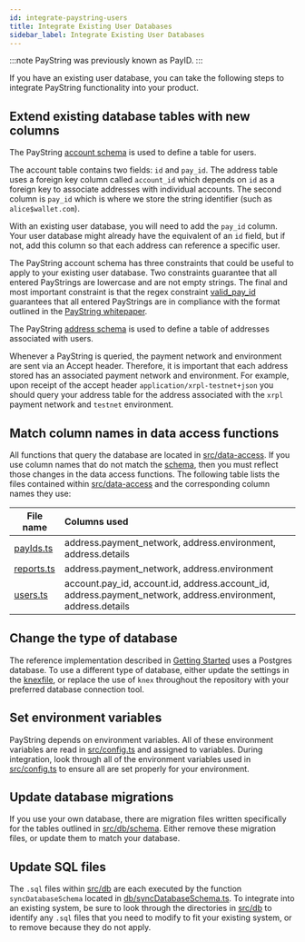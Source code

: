 ```yaml
---
id: integrate-paystring-users
title: Integrate Existing User Databases
sidebar_label: Integrate Existing User Databases
---
```


:::note
PayString was previously known as PayID.
:::

If you have an existing user database, you can take the following steps to integrate PayString functionality into your product.

## Extend existing database tables with new columns

The PayString [account schema](https://github.com/paystring/paystring/blob/master/src/db/schema/01_account.sql) is used to define a table for users.

The account table contains two fields: `id` and `pay_id`. The address table uses a foreign key column called `account_id` which depends on `id` as a foreign key to associate addresses with individual accounts. The second column is `pay_id` which is where we store the string identifier (such as `alice$wallet.com`).

With an existing user database, you will need to add the `pay_id` column. Your user database might already have the equivalent of an `id` field, but if not, add this column so that each address can reference a specific user.

The PayString account schema has three constraints that could be useful to apply to your existing user database. Two constraints guarantee that all entered PayStrings are lowercase and are not empty strings. The final and most important constraint is that the regex constraint [valid_pay_id](https://github.com/paystring/paystring/blob/master/src/db/schema/01_account.sql#L17) guarantees that all entered PayStrings are in compliance with the format outlined in the [PayString whitepaper](https://paystring.org/whitepaper.pdf).

The PayString [address schema](https://github.com/paystring/paystring/blob/master/src/db/schema/02_address.sql) is used to define a table of addresses associated with users.

Whenever a PayString is queried, the payment network and environment are sent via an Accept header. Therefore, it is important that each address stored has an associated payment network and environment. For example, upon receipt of the accept header `application/xrpl-testnet+json` you should query your address table for the address associated with the `xrpl` payment network and `testnet` environment.

## Match column names in data access functions

All functions that query the database are located in [src/data-access](https://github.com/paystring/paystring/tree/master/src/data-access). If you use column names that do not match the [schema](https://github.com/paystring/paystring/tree/master/src/db/schema), then you must reflect those changes in the data access functions. The following table lists the files contained within [src/data-access](https://github.com/paystring/paystring/tree/master/src/data-access) and the corresponding column names they use:

| File name                                                                                   | Columns used                                                                                                  |
| ------------------------------------------------------------------------------------------- | :------------------------------------------------------------------------------------------------------------ |
| [payIds.ts](https://github.com/paystring/paystring/blob/master/src/data-access/payIds.ts)   | address.payment_network, address.environment, address.details                                                 |
| [reports.ts](https://github.com/paystring/paystring/blob/master/src/data-access/reports.ts) | address.payment_network, address.environment                                                                  |
| [users.ts](https://github.com/paystring/paystring/blob/master/src/data-access/users.ts)     | account.pay_id, account.id, address.account_id, address.payment_network, address.environment, address.details |

## Change the type of database

The reference implementation described in [Getting Started](/) uses a Postgres database. To use a different type of database, either update the settings in the [knexfile](https://github.com/paystring/paystring/blob/master/src/db/knex.ts), or replace the use of `knex` throughout the repository with your preferred database connection tool.

## Set environment variables

PayString depends on environment variables. All of these environment variables are read in [src/config.ts](https://github.com/paystring/paystring/blob/master/src/config.ts) and assigned to variables. During integration, look through all of the environment variables used in [src/config.ts](https://github.com/paystring/paystring/blob/master/src/config.ts) to ensure all are set properly for your environment.

## Update database migrations

If you use your own database, there are migration files written specifically for the tables outlined in [src/db/schema](https://github.com/paystring/paystring/tree/master/src/db/schema). Either remove these migration files, or update them to match your database.

## Update SQL files

The `.sql` files within [src/db](https://github.com/paystring/paystring/tree/master/src/db) are each executed by the function `syncDatabaseSchema` located in [db/syncDatabaseSchema.ts](https://github.com/paystring/paystring/blob/master/src/db/syncDatabaseSchema.ts). To integrate into an existing system, be sure to look through the directories in [src/db](https://github.com/paystring/paystring/blob/master/src/db/) to identify any `.sql` files that you need to modify to fit your existing system, or to remove because they do not apply.
